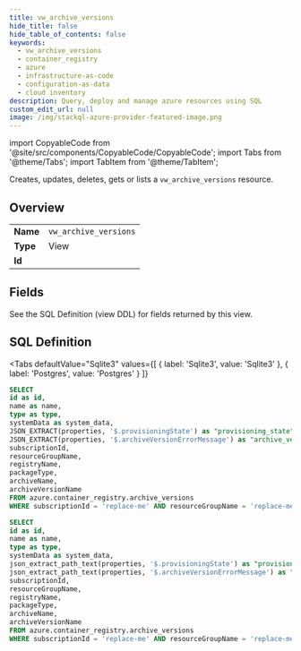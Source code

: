 ```yaml
--- 
title: vw_archive_versions
hide_title: false
hide_table_of_contents: false
keywords:
  - vw_archive_versions
  - container_registry
  - azure
  - infrastructure-as-code
  - configuration-as-data
  - cloud inventory
description: Query, deploy and manage azure resources using SQL
custom_edit_url: null
image: /img/stackql-azure-provider-featured-image.png
---
```


import CopyableCode from '@site/src/components/CopyableCode/CopyableCode';
import Tabs from '@theme/Tabs';
import TabItem from '@theme/TabItem';

Creates, updates, deletes, gets or lists a <code>vw_archive_versions</code> resource.

## Overview
<table><tbody>
<tr><td><b>Name</b></td><td><code>vw_archive_versions</code></td></tr>
<tr><td><b>Type</b></td><td>View</td></tr>
<tr><td><b>Id</b></td><td><CopyableCode code="azure.container_registry.vw_archive_versions" /></td></tr>
</tbody></table>

## Fields

See the SQL Definition (view DDL) for fields returned by this view.

## SQL Definition

<Tabs
defaultValue="Sqlite3"
values={[
{ label: 'Sqlite3', value: 'Sqlite3' },
{ label: 'Postgres', value: 'Postgres' }
]}
>
<TabItem value="Sqlite3">

```sql
SELECT
id as id,
name as name,
type as type,
systemData as system_data,
JSON_EXTRACT(properties, '$.provisioningState') as "provisioning_state",
JSON_EXTRACT(properties, '$.archiveVersionErrorMessage') as "archive_version_error_message",
subscriptionId,
resourceGroupName,
registryName,
packageType,
archiveName,
archiveVersionName
FROM azure.container_registry.archive_versions
WHERE subscriptionId = 'replace-me' AND resourceGroupName = 'replace-me' AND registryName = 'replace-me' AND packageType = 'replace-me' AND archiveName = 'replace-me';
```

</TabItem>
<TabItem value="Postgres">

```sql
SELECT
id as id,
name as name,
type as type,
systemData as system_data,
json_extract_path_text(properties, '$.provisioningState') as "provisioning_state",
json_extract_path_text(properties, '$.archiveVersionErrorMessage') as "archive_version_error_message",
subscriptionId,
resourceGroupName,
registryName,
packageType,
archiveName,
archiveVersionName
FROM azure.container_registry.archive_versions
WHERE subscriptionId = 'replace-me' AND resourceGroupName = 'replace-me' AND registryName = 'replace-me' AND packageType = 'replace-me' AND archiveName = 'replace-me';
```

</TabItem>
</Tabs>
